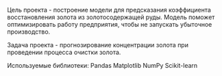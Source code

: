 Цель проекта - построение модели для предсказания коэффициента восстановления золота из золотосодержащей руды. Модель поможет оптимизировать работу предприятия, чтобы не запускать убыточное производство.

Задача проекта - прогнозирование концентрации золота при проведении процесса очистки золота.

Используемые библиотеки:
Pandas
Matplotlib
NumPy
Scikit-learn
